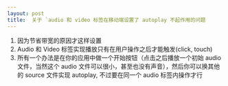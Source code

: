 ```yaml
---
layout: post
title:  关于 `audio 和 video 标签在移动端设置了 autoplay 不起作用的问题
---
```


1.  因为节省带宽的原因才这样设置
2.  Audio 和 Video 标签实现播放只有在用户操作之后才能触发(click, touch)
3.  所有一个办法是在你的应用中做一个开始按钮（点击之后播放一个初始 audio 文件，当然这个 audio 文件可以很小，甚至也没有声音），然后你可以换其他的 source 文件实现 autoplay, 不过要在同一个 audio 标签内操作才行
